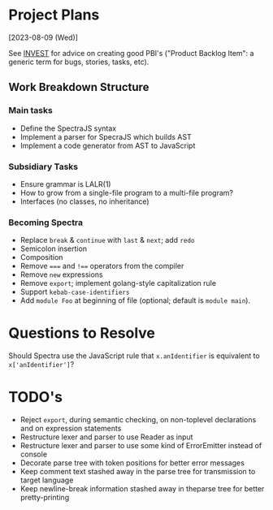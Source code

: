 Project Plans
========================================================================
[2023-08-09 (Wed)]

See [INVEST](https://en.wikipedia.org/wiki/INVEST_(mnemonic)) for advice on
creating good PBI's ("Product Backlog Item": a generic term for bugs,
stories, tasks, etc).


Work Breakdown Structure
------------------------------------------------------------------------

### Main tasks
* Define the SpectraJS syntax
* Implement a parser for SpecraJS which builds AST
* Implement a code generator from AST to JavaScript

### Subsidiary Tasks
* Ensure grammar is LALR(1)
* How to grow from a single-file program to a multi-file program?
* Interfaces (no classes, no inheritance)

### Becoming Spectra
* Replace `break` & `continue` with `last` & `next`; add `redo`
* Semicolon insertion
* Composition
* Remove `===` and `!==` operators from the compiler
* Remove `new` expressions
* Remove `export`; implement golang-style capitalization rule
* Support `kebab-case-identifiers`
* Add `module Foo` at beginning of file (optional; default is `module main`).

Questions to Resolve
========================================================================

Should Spectra use the JavaScript rule that `x.anIdentifier` is equivalent
to `x['anIdentifier']`?


TODO's
========================================================================

* Reject `export`, during semantic checking, on non-toplevel declarations and
  on expression statements
* Restructure lexer and parser to use Reader as input
* Restructure lexer and parser to use some kind of ErrorEmitter instead of console
* Decorate parse tree with token positions for better error messages
* Keep comment text stashed away in the parse tree for transmission to target language
* Keep newline-break information stashed away in theparse tree for better pretty-printing
